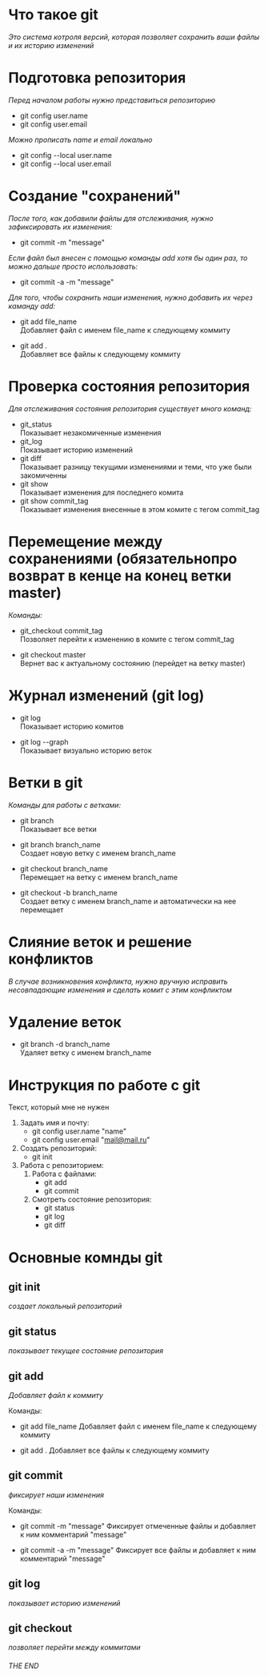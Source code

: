 
# Что такое git

*Это система котроля версий, которая позволяет сохранить ваши файлы и их историю изменений*

# Подготовка репозитория
*Перед началом работы нужно представиться репозиторию*
* git config user.name 
* git config user.email 

*Можно прописать name и email локально*
* git config --local user.name
* git config --local user.email

# Создание "сохранений"
*После того, как добавили файлы для отслеживания, нужно зафиксировать их изменения:*
* git commit -m "message"

*Если файл был внесен с помощью команды add хотя бы один раз, то можно дальше просто использовать:*
* git commit -a -m "message"

*Для того, чтобы сохранить наши изменения, нужно добавить их через каманду add:*
* git add file_name\
    Добавляет файл с именем file_name к следующему коммиту

* git add .\
    Добавляет все файлы к следующему коммиту

# Проверка состояния репозитория
*Для отслеживания состояния репозитория существует много команд:*
* git_status\
Показывает незакомиченные изменения
* git_log\
Показывает историю изменений
* git diff\
Показывает разницу текущими изменениями и теми, что уже были закомиченны
* git show\
Показывает изменения для последнего комита
* git show commit_tag\
Показывает изменения внесенные в этом комите с тегом commit_tag

# Перемещение между сохранениями (обязательнопро возврат в кенце на конец ветки master)
*Команды:*
* git_checkout commit_tag\
Позволяет перейти к изменению в комите с тегом commit_tag

* git checkout master\
Вернет вас к актуальному состоянию (перейдет на ветку master)

# Журнал изменений  (git log)
* git log\
Показывает историю комитов

* git log --graph\
Показывает визуально историю веток

# Ветки в git
*Команды для работы с ветками:*
* git branch\
Показывает все ветки

* git branch branch_name\
Создает новую ветку с именем branch_name

* git checkout branch_name\
Перемещает на ветку с именем branch_name

* git checkout -b branch_name\
Создает ветку с именем branch_name и автоматически на нее перемещает

# Слияние веток и решение конфликтов
*В случае возникновения конфликта, нужно вручную исправить несовпадающие изменения и сделать комит с этим конфликтом*

# Удаление веток
* git branch -d branch_name\
Удаляет ветку с именем branch_name


# Инструкция по работе с git
Текст, который мне не нужен

1. Задать имя и почту:
    * git config user.name "name"
    * git config user.email "mail@mail.ru"
2. Создать репозиторий:
    * git init
3. Работа с репозиторием:
    1. Работа с файлами:
        + git add
        + git commit
    2. Смотреть состояние репозитория:
        + git status
        + git log
        + git diff

# Основные комнды git

## git init
*создает локальный репозиторий*

## git status
*показывает текущее состояние репозитория*

## git add
*Добавляет файл к коммиту*

Команды:
* git add file_name
    Добавляет файл с именем file_name к следующему коммиту

* git add .
    Добавляет все файлы к следующему коммиту

## git commit
*фиксирует наши изменения*

Команды:
* git commit -m "message"
    Фиксирует отмеченные файлы и добавляет к ним комментарий "message"

* git commit -a -m "message"
    Фиксирует все файлы и добавляет к ним комментарий "message"

## git log
*показывает историю изменений*

## git checkout
*позволяет перейти между коммитами*

###### THE END